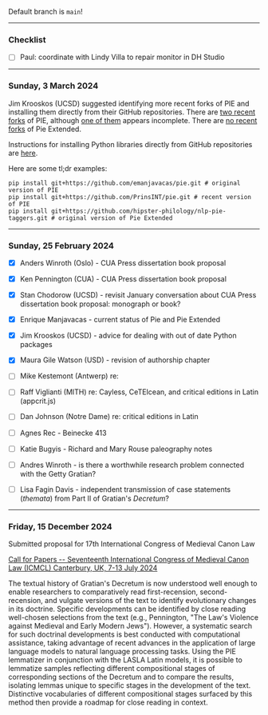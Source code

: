 Default branch is `main`!

---
### Checklist
- [ ] Paul: coordinate with Lindy Villa to repair monitor in DH Studio
---
### Sunday, 3 March 2024
Jim Krooskos (UCSD) suggested identifying more recent forks of PIE and installing them directly from their GitHub repositories. There are [two recent forks](https://github.com/emanjavacas/pie/forks) of PIE, although [one of them](https://github.com/lascivaroma/PaPie.git) appears incomplete. There are [no recent forks](https://github.com/hipster-philology/nlp-pie-taggers/forks) of Pie Extended. 

Instructions for installing Python libraries directly from GitHub repositories are [here](https://gist.github.com/javrasya/e95ade856ff42e4649972f8a54368459).

Here are some tl;dr examples:
```
pip install git+https://github.com/emanjavacas/pie.git # original version of PIE
pip install git+https://github.com/PrinsINT/pie.git # recent version of PIE
pip install git+https://github.com/hipster-philology/nlp-pie-taggers.git # original version of Pie Extended
```
---
### Sunday, 25 February 2024
- [x] Anders Winroth (Oslo) - CUA Press dissertation book proposal
- [x] Ken Pennington (CUA) - CUA Press dissertation book proposal
- [x] Stan Chodorow (UCSD) - revisit January conversation about CUA Press dissertation book proposal: monograph or book?
- [x] Enrique Manjavacas - current status of Pie and Pie Extended
- [x] Jim Krooskos (UCSD) - advice for dealing with out of date Python packages
- [x] Maura Gile Watson (USD) - revision of authorship chapter

- [ ] Mike Kestemont (Antwerp) re:
- [ ] Raff Viglianti (MITH) re: Cayless, CeTEIcean, and critical editions in Latin (appcrit.js)
- [ ] Dan Johnson (Notre Dame) re: critical editions in Latin
- [ ] Agnes Rec - Beinecke 413
- [ ] Katie Bugyis - Richard and Mary Rouse paleography notes
- [ ] Andres Winroth - is there a worthwhile research problem connected with the Getty Gratian?
- [ ] Lisa Fagin Davis - independent transmission of case statements (*themata*) from Part II of Gratian's *Decretum*?
---
### Friday, 15 December 2024

Submitted proposal for 17th International Congress of Medieval Canon Law

[Call for Papers -- Seventeenth International Congress of Medieval Canon Law (ICMCL) Canterbury, UK, 7-13 July 2024](https://www.themedievalacademyblog.org/call-for-papers-seventeenth-international-congress-of-medieval-canon-law-icmcl-canterbury-uk-7-13-july-2024/)

The textual history of Gratian's Decretum is now understood well enough to enable researchers to comparatively read first-recension, second-recension, and vulgate versions of the text to identify evolutionary changes in its doctrine. Specific developments can be identified by close reading well-chosen selections from the text (e.g., Pennington, "The Law's Violence against Medieval and Early Modern Jews"). However, a systematic search for such doctrinal developments is best conducted with computational assistance, taking advantage of recent advances in the application of large language models to natural language processing tasks. Using the PIE lemmatizer in conjunction with the LASLA Latin models, it is possible to lemmatize samples reflecting different compositional stages of corresponding sections of the Decretum and to compare the results, isolating lemmas unique to specific stages in the development of the text. Distinctive vocabularies of different compositional stages surfaced by this method then provide a roadmap for close reading in context.

